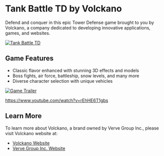 # Tank Battle TD by Volckano

Defend and conquer in this epic Tower Defense game brought to you by Volckano, a company dedicated to developing innovative applications, games, and websites.

[![Tank Battle TD](https://tankbattletd.vercel.app/tankimg1.png)](https://tankbattletd.vercel.app)


## Game Features

- Classic flavor enhanced with stunning 3D effects and models
- Boss fights, air force, battleship, snow levels, and many more
- Diverse character selection with unique vehicles

[![Game Trailer](https://img.youtube.com/vi/rEhHE6T1gbs/0.jpg)](https://www.youtube.com/watch?v=rEhHE6T1gbs)

https://www.youtube.com/watch?v=rEhHE6T1gbs


## Learn More

To learn more about Volckano, a brand owned by Verve Group Inc., please visit Volckano website at:

- [Volckano Website](https://www.volckano.com)
- [Verve Group Inc. Website](https://www.vervegroup.ca)
